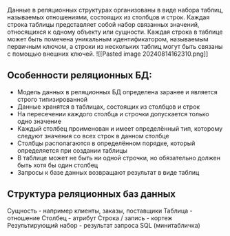 Данные в реляционных структурах организованы в виде набора таблиц, называемых отношениями, состоящих из столбцов и строк. Каждая строка таблицы представляет собой набор связанных значений, относящихся к одному объекту или сущности. Каждая строка в таблице может быть помечена уникальным идентификатором, называемым первичным ключом, а строки из нескольких таблиц могут быть связаны с помощью внешних ключей.
![[Pasted image 20240814162310.png]]
## Особенности реляционных БД:
- Модель данных в реляционных БД определена заранее и является строго типизированной
- Данные хранятся в таблицах, состоящих из столбцов и строк
- На пересечении каждого столбца и строчки допускается только одно значение
- Каждый столбец проименован и имеет определённый тип, которому следуют значения со всех строк в данном столбце
- Столбцы располагаются в определённом порядке, который определяется при создании таблицы
- В таблице может не быть ни одной строчки, но обязательно должен быть хотя бы один столбец
- Запросы к базе данных возвращают результат в виде таблиц

## Структура реляционных баз данных
Сущность - например клиенты, заказы, поставщики
Таблица - отношение
Столбец - атрибут
Строка / запись - кортеж
Результирующий набор - результат запроса SQL (минитабличка)